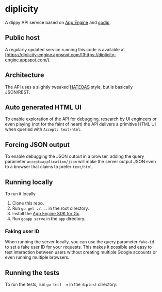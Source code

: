 # diplicity

A dippy API service based on [App Engine](https://cloud.google.com/appengine) and [godip](https://github.com/zond/godip).

## Public host

A regularly updated service running this code is available at [https://diplicity-engine.appspot.com/](https://diplicity-engine.appspot.com/).

## Architecture

The API uses a slightly tweaked [HATEOAS](https://en.wikipedia.org/wiki/HATEOAS) style, but is basically JSON/REST.

## Auto generated HTML UI

To enable exploration of the API for debugging, research by UI engineers or even playing (not for the faint of heart) the API delivers a primitive HTML UI when queried with `Accept: text/html`.

## Forcing JSON output

To enable debugging the JSON output in a browser, adding the query parameter `accept=application/json` will make the server output JSON even to a browser that claims to prefer `text/html`.

## Running locally

To run it locally

1. Clone this repo.
2. Run `go get ./...` in the root directory.
3. Install the [App Engine SDK for Go](https://cloud.google.com/appengine/docs/go/download).
4. Run `goapp serve` in the `app` directory.

### Faking user ID

When running the server locally, you can use the query parameter `fake-id` to set a fake user ID for your requests. This makes it possible and easy to test interaction between users without creating multiple Google accounts or even running multiple browsers.

## Running the tests

To run the tests, run `go test -v` in the `diptest` directory.
